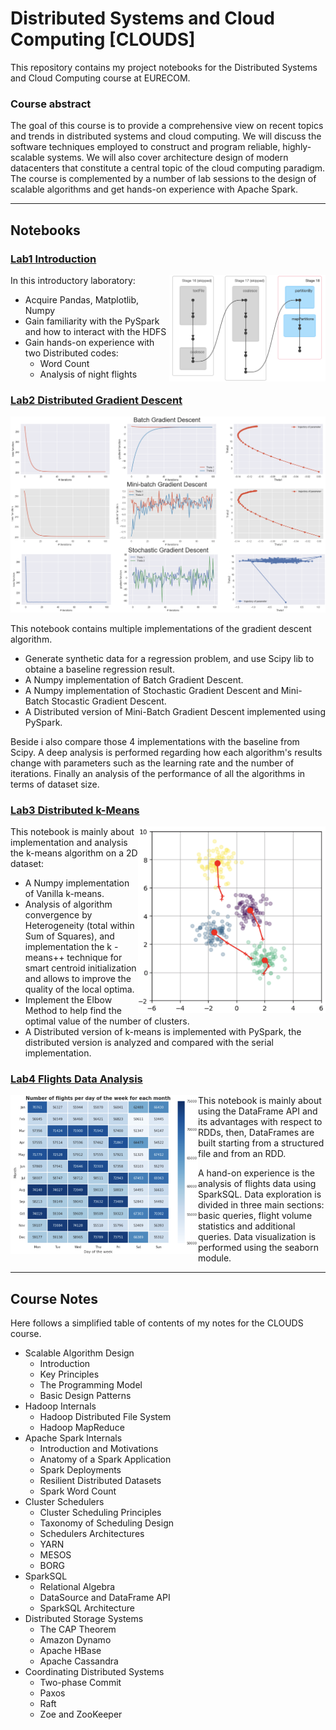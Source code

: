 # Distributed Systems and Cloud Computing [CLOUDS]
This repository contains my project notebooks for the Distributed Systems and Cloud Computing course at EURECOM.

### Course abstract
The goal of this course is to provide a comprehensive view on recent topics and trends in distributed systems and cloud computing. We will discuss the software techniques employed to construct and program reliable, highly-scalable systems. We will also cover architecture design of modern datacenters that constitute a central topic of the cloud computing paradigm. The course is complemented by a number of lab sessions to the design of scalable algorithms and get hands-on experience with Apache Spark.

***
## Notebooks
### [Lab1 Introduction](https://github.com/JZ-LIANG/Distributed-Systems-and-Cloud-Computing/blob/master/notebooks/Lab1%20-%20Introduction.ipynb)
<img align="right" src="images%20/intro_img.png" width="250">

In this introductory laboratory:
 * Acquire Pandas, Matplotlib, Numpy
 * Gain familiarity with the PySpark and how to interact with the HDFS
 * Gain hands-on experience with two Distributed codes: 
   * Word Count 
   * Analysis of night flights


### [Lab2 Distributed Gradient Descent](https://github.com/JZ-LIANG/Distributed-Systems-and-Cloud-Computing/blob/master/notebooks/Lab2%20-%20Distributed%20Gradient%20Descent.ipynb)
<p align="center">
<img src="images%20/gradient_img.png" width="600">
</p>

This notebook contains multiple implementations of the gradient descent algorithm. 
 * Generate synthetic data for a regression problem, and use Scipy lib to obtaine a baseline regression result.
 * A Numpy implementation of Batch Gradient Descent.
 * A Numpy implementation of Stochastic Gradient Descent and Mini-Batch Stocastic Gradient Descent.
 * A Distributed version of Mini-Batch Gradient Descent implemented using PySpark.

Beside i also compare those 4 implementations with the baseline from Scipy. A deep analysis is performed regarding how each algorithm's results change with parameters such as the learning rate and the number of iterations.  Finally an analysis of the performance of all the algorithms in terms of dataset size.


### [Lab3 Distributed k-Means](https://github.com/JZ-LIANG/Distributed-Systems-and-Cloud-Computing/blob/master/notebooks/Lab3%20Distributed%20k-Means.ipynb)
<img align="right" src="images%20/k-means_img.png" width="300">

This notebook is mainly about implementation and analysis the k-means algorithm on a 2D dataset:
 * A Numpy implementation of Vanilla k-means.
 * Analysis of algorithm convergence by Heterogeneity (total within Sum of Squares), and implementation the k -means++ technique for smart centroid initialization and allows to improve the quality of the local optima.
 * Implement the Elbow Method to help find the optimal value of the number of clusters.
 * A Distributed version of k-means is implemented with PySpark, the distributed version is analyzed and compared with the serial implementation.


### [Lab4 Flights Data Analysis](https://github.com/JZ-LIANG/Distributed-Systems-and-Cloud-Computing/blob/master/notebooks/Lab4%20-%20SparkSQL%20Flights%20Data%20Analysis.ipynb)
<img align="left" src="images%20/sparkql_img.png" width="300">

This notebook is mainly about using the DataFrame API and its advantages with respect to RDDs, then, DataFrames are built starting from a structured file and from an RDD.

A hand-on experience is the analysis of flights data using SparkSQL. Data exploration is divided in three main sections: basic queries, flight volume statistics and additional queries. Data visualization is performed using the seaborn module.


***
## Course Notes
Here follows a simplified table of contents of my notes for the CLOUDS course.

 * Scalable Algorithm Design 
   * Introduction
   * Key Principles
   * The Programming Model
   * Basic Design Patterns
 * Hadoop Internals
   * Hadoop Distributed File System
   * Hadoop MapReduce
 * Apache Spark Internals
   * Introduction and Motivations
   * Anatomy of a Spark Application
   * Spark Deployments
   * Resilient Distributed Datasets
   * Spark Word Count
 * Cluster Schedulers
   * Cluster Scheduling Principles
   * Taxonomy of Scheduling Design
   * Schedulers Architectures
   * YARN
   * MESOS
   * BORG
 * SparkSQL
   * Relational Algebra
   * DataSource and DataFrame API
   * SparkSQL Architecture
 * Distributed Storage Systems
   * The CAP Theorem
   * Amazon Dynamo
   * Apache HBase
   * Apache Cassandra
 * Coordinating Distributed Systems
   * Two-phase Commit
   * Paxos
   * Raft
   * Zoe and ZooKeeper 

